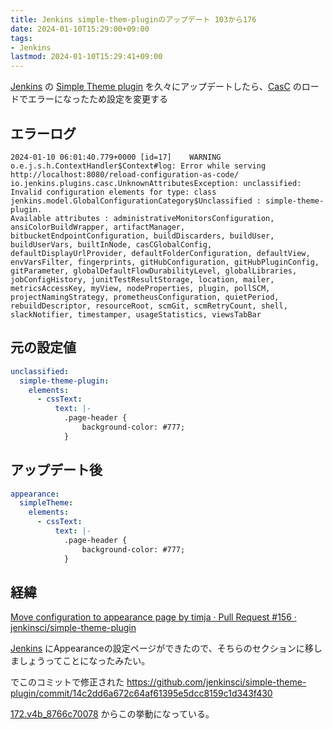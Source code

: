 ```yaml
---
title: Jenkins simple-them-pluginのアップデート 103から176
date: 2024-01-10T15:29:00+09:00
tags:
- Jenkins
lastmod: 2024-01-10T15:29:41+09:00
---
```


[Jenkins](note/Jenkins.md) の [Simple Theme plugin](https://plugins.jenkins.io/simple-theme-plugin/)  を久々にアップデートしたら、[CasC](note/Jenkins%20Configuration%20as%20Code.md) のロードでエラーになったため設定を変更する

## エラーログ

````
2024-01-10 06:01:40.779+0000 [id=17]	WARNING	o.e.j.s.h.ContextHandler$Context#log: Error while serving http://localhost:8080/reload-configuration-as-code/
io.jenkins.plugins.casc.UnknownAttributesException: unclassified: Invalid configuration elements for type: class jenkins.model.GlobalConfigurationCategory$Unclassified : simple-theme-plugin.
Available attributes : administrativeMonitorsConfiguration, ansiColorBuildWrapper, artifactManager, bitbucketEndpointConfiguration, buildDiscarders, buildUser, buildUserVars, builtInNode, casCGlobalConfig, defaultDisplayUrlProvider, defaultFolderConfiguration, defaultView, envVarsFilter, fingerprints, gitHubConfiguration, gitHubPluginConfig, gitParameter, globalDefaultFlowDurabilityLevel, globalLibraries, jobConfigHistory, junitTestResultStorage, location, mailer, metricsAccessKey, myView, nodeProperties, plugin, pollSCM, projectNamingStrategy, prometheusConfiguration, quietPeriod, rebuildDescriptor, resourceRoot, scmGit, scmRetryCount, shell, slackNotifier, timestamper, usageStatistics, viewsTabBar
````

## 元の設定値

````yaml
unclassified:
  simple-theme-plugin:
    elements:
      - cssText:
          text: |-
            .page-header {
                background-color: #777;
            }
````

## アップデート後

````yaml
appearance:
  simpleTheme:
    elements:
      - cssText:
          text: |-
            .page-header {
                background-color: #777;
            }
````

## 経緯

[Move configuration to appearance page by timja · Pull Request #156 · jenkinsci/simple-theme-plugin](https://github.com/jenkinsci/simple-theme-plugin/pull/156)

[Jenkins](note/Jenkins.md) にAppearanceの設定ページができたので、そちらのセクションに移しましょうってことになったみたい。

でこのコミットで修正された
https://github.com/jenkinsci/simple-theme-plugin/commit/14c2dd6a672c64af61395e5dcc8159c1d343f430

[172.v4b_8766c70078](https://github.com/jenkinsci/simple-theme-plugin/releases/tag/172.v4b_8766c70078) からこの挙動になっている。
